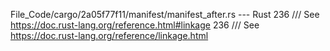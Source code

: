 File_Code/cargo/2a05f77f11/manifest/manifest_after.rs --- Rust
236     /// See https://doc.rust-lang.org/reference.html#linkage                                                                                             236     /// See https://doc.rust-lang.org/reference/linkage.html

